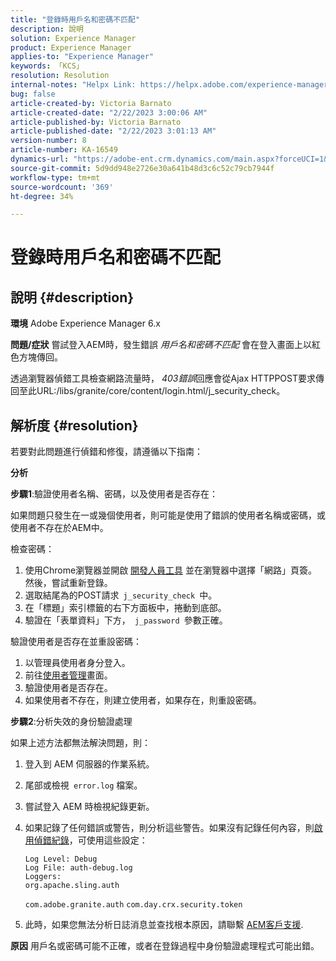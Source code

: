 ```yaml
---
title: "登錄時用戶名和密碼不匹配"
description: 說明
solution: Experience Manager
product: Experience Manager
applies-to: "Experience Manager"
keywords: 「KCS」
resolution: Resolution
internal-notes: "Helpx Link: https://helpx.adobe.com/experience-manager/kb/user-name-and-password-do-not-match-on-login.html"
bug: false
article-created-by: Victoria Barnato
article-created-date: "2/22/2023 3:00:06 AM"
article-published-by: Victoria Barnato
article-published-date: "2/22/2023 3:01:13 AM"
version-number: 8
article-number: KA-16549
dynamics-url: "https://adobe-ent.crm.dynamics.com/main.aspx?forceUCI=1&pagetype=entityrecord&etn=knowledgearticle&id=6049f9fc-5cb2-ed11-83fe-6045bd0067ea"
source-git-commit: 5d9dd948e2726e30a641b48d3c6c52c79cb7944f
workflow-type: tm+mt
source-wordcount: '369'
ht-degree: 34%

---
```


# 登錄時用戶名和密碼不匹配

## 說明 {#description}

<b>環境</b>
Adobe Experience Manager 6.x


<b>問題/症狀</b>
嘗試登入AEM時，發生錯誤 *用戶名和密碼不匹配* 會在登入畫面上以紅色方塊傳回。

透過瀏覽器偵錯工具檢查網路流量時， *403錯誤*&#x200B;回應會從Ajax HTTPPOST要求傳回至此URL:/libs/granite/core/content/login.html/j_security_check。


## 解析度 {#resolution}


若要對此問題進行偵錯和修復，請遵循以下指南：

<b>分析</b>

<b>步驟1</b>:驗證使用者名稱、密碼，以及使用者是否存在：

如果問題只發生在一或幾個使用者，則可能是使用了錯誤的使用者名稱或密碼，或使用者不存在於AEM中。

檢查密碼：

1. 使用Chrome瀏覽器並開啟 [開發人員工具](https://developer.chrome.com/devtools) 並在瀏覽器中選擇「網路」頁簽。 然後，嘗試重新登錄。
2. 選取結尾為的POST請求` j_security_check `中。
3. 在「標題」索引標籤的右下方面板中，捲動到底部。
4. 驗證在「表單資料」下方，` j_password `參數正確。


驗證使用者是否存在並重設密碼：

1. 以管理員使用者身分登入。
2. 前往[使用者管理](https://docs.adobe.com/content/help/zh-Hant/experience-manager-65/administering/home.html?topic=/experience-manager/6-5/sites/administering/morehelp/security.ug.js)畫面。
3. 驗證使用者是否存在。
4. 如果使用者不存在，則建立使用者，如果存在，則重設密碼。


<b>步驟2</b>:分析失效的身份驗證處理

如果上述方法都無法解決問題，則：

1. 登入到 AEM 伺服器的作業系統。
2. 尾部或檢視` error.log` 檔案。
3. 嘗試登入 AEM 時檢視紀錄更新。
4. 如果記錄了任何錯誤或警告，則分析這些警告。如果沒有記錄任何內容，則[啟用偵錯紀錄](https://experienceleague.adobe.com/docs/experience-manager-65/deploying/configuring/configure-logging.html)，可使用這些設定：


   ```
   Log Level: Debug
   Log File: auth-debug.log
   Loggers:
   org.apache.sling.auth
   ```


   `com.adobe.granite.auth`
   `com.day.crx.security.token`
5. 此時，如果您無法分析日誌消息並查找根本原因，請聯繫 [AEM客戶支援](https://experienceleague.adobe.com/?lang=zh-Hant?support-solution=Experience+Manager#support).



<b>原因</b>
用戶名或密碼可能不正確，或者在登錄過程中身份驗證處理程式可能出錯。


